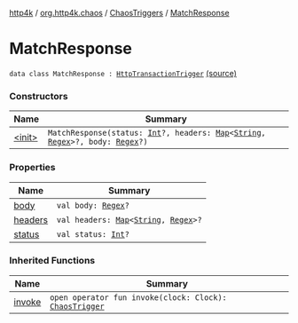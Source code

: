 [http4k](../../../index.md) / [org.http4k.chaos](../../index.md) / [ChaosTriggers](../index.md) / [MatchResponse](./index.md)

# MatchResponse

`data class MatchResponse : `[`HttpTransactionTrigger`](../-http-transaction-trigger/index.md) [(source)](https://github.com/http4k/http4k/blob/master/http4k-testing-chaos/src/main/kotlin/org/http4k/chaos/ChaosTriggers.kt#L76)

### Constructors

| Name | Summary |
|---|---|
| [&lt;init&gt;](-init-.md) | `MatchResponse(status: `[`Int`](https://kotlinlang.org/api/latest/jvm/stdlib/kotlin/-int/index.html)`?, headers: `[`Map`](https://kotlinlang.org/api/latest/jvm/stdlib/kotlin.collections/-map/index.html)`<`[`String`](https://kotlinlang.org/api/latest/jvm/stdlib/kotlin/-string/index.html)`, `[`Regex`](https://kotlinlang.org/api/latest/jvm/stdlib/kotlin.text/-regex/index.html)`>?, body: `[`Regex`](https://kotlinlang.org/api/latest/jvm/stdlib/kotlin.text/-regex/index.html)`?)` |

### Properties

| Name | Summary |
|---|---|
| [body](body.md) | `val body: `[`Regex`](https://kotlinlang.org/api/latest/jvm/stdlib/kotlin.text/-regex/index.html)`?` |
| [headers](headers.md) | `val headers: `[`Map`](https://kotlinlang.org/api/latest/jvm/stdlib/kotlin.collections/-map/index.html)`<`[`String`](https://kotlinlang.org/api/latest/jvm/stdlib/kotlin/-string/index.html)`, `[`Regex`](https://kotlinlang.org/api/latest/jvm/stdlib/kotlin.text/-regex/index.html)`>?` |
| [status](status.md) | `val status: `[`Int`](https://kotlinlang.org/api/latest/jvm/stdlib/kotlin/-int/index.html)`?` |

### Inherited Functions

| Name | Summary |
|---|---|
| [invoke](../-http-transaction-trigger/invoke.md) | `open operator fun invoke(clock: Clock): `[`ChaosTrigger`](../../-chaos-trigger.md) |
